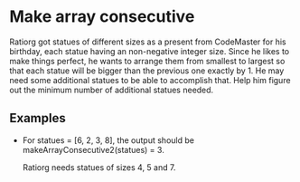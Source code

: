 # Make array consecutive

Ratiorg got statues of different sizes as a present from CodeMaster for his birthday, each statue having an non-negative integer size. Since he likes to make things perfect, he wants to arrange them from smallest to largest so that each statue will be bigger than the previous one exactly by 1. He may need some additional statues to be able to accomplish that. Help him figure out the minimum number of additional statues needed.



## Examples 
 - For statues = [6, 2, 3, 8], the output should be
makeArrayConsecutive2(statues) = 3.

    Ratiorg needs statues of sizes 4, 5 and 7.
